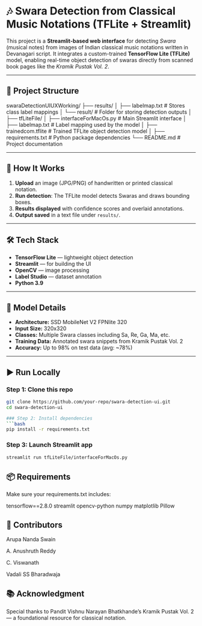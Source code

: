 # 🎶 Swara Detection from Classical Music Notations (TFLite + Streamlit)

This project is a **Streamlit-based web interface** for detecting *Swara* (musical notes) from images of Indian classical music notations written in Devanagari script. It integrates a custom-trained **TensorFlow Lite (TFLite)** model, enabling real-time object detection of swaras directly from scanned book pages like the *Kramik Pustak Vol. 2*.

---

## 📁 Project Structure

swaraDetectionUIUXWorking/
├── results/
│ ├── labelmap.txt # Stores class label mappings
│ └── result/ # Folder for storing detection outputs
│
├── tfLiteFile/
│ ├── interfaceForMacOs.py # Main Streamlit interface
│ ├── labelmap.txt # Label mapping used by the model
│ ├── trainedcom.tflite # Trained TFLite object detection model
│
├── requirements.txt # Python package dependencies
└── README.md # Project documentation

---

## 🚀 How It Works

1. **Upload** an image (JPG/PNG) of handwritten or printed classical notation.
2. **Run detection**: The TFLite model detects Swaras and draws bounding boxes.
3. **Results displayed** with confidence scores and overlaid annotations.
4. **Output saved** in a text file under `results/`.

---

## 🛠️ Tech Stack

- **TensorFlow Lite** — lightweight object detection
- **Streamlit** — for building the UI
- **OpenCV** — image processing
- **Label Studio** — dataset annotation
- **Python 3.9**

---

## 🧠 Model Details

- **Architecture:** SSD MobileNet V2 FPNlite 320
- **Input Size:** 320x320
- **Classes:** Multiple Swara classes including Sa, Re, Ga, Ma, etc.
- **Training Data:** Annotated swara snippets from Kramik Pustak Vol. 2
- **Accuracy:** Up to 98% on test data (avg: ~78%)

---

## ▶️ Run Locally

### Step 1: Clone this repo  
```bash
git clone https://github.com/your-repo/swara-detection-ui.git
cd swara-detection-ui

### Step 2: Install dependencies  
```bash
pip install -r requirements.txt
```

### Step 3: Launch Streamlit app 
```bash
streamlit run tfLiteFile/interfaceForMacOs.py
```

## 📦 Requirements
Make sure your requirements.txt includes:

tensorflow==2.8.0
streamlit
opencv-python
numpy
matplotlib
Pillow


## 🤝 Contributors
Arupa Nanda Swain

A. Anushruth Reddy

C. Viswanath

Vadali SS Bharadwaja

## 📚 Acknowledgment
Special thanks to Pandit Vishnu Narayan Bhatkhande’s Kramik Pustak Vol. 2 — a foundational resource for classical notation.


